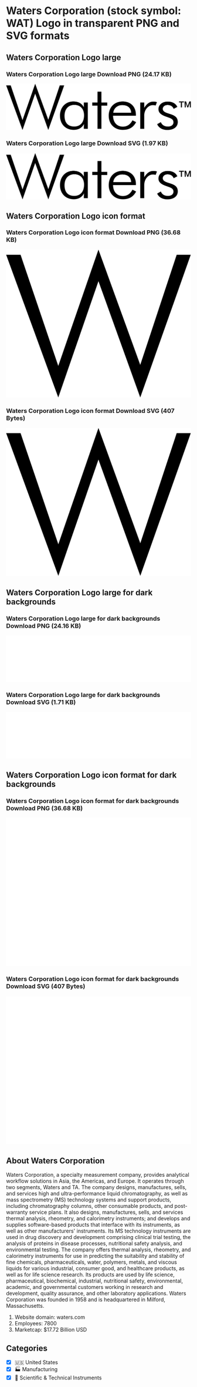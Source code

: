 # Waters Corporation (stock symbol: WAT) Logo in transparent PNG and SVG formats

## Waters Corporation Logo large

### Waters Corporation Logo large Download PNG (24.17 KB)

![Waters Corporation Logo large Download PNG (24.17 KB)](/img/orig/WAT_BIG-e0440c37.png)

### Waters Corporation Logo large Download SVG (1.97 KB)

![Waters Corporation Logo large Download SVG (1.97 KB)](/img/orig/WAT_BIG-5e4dd60b.svg)

## Waters Corporation Logo icon format

### Waters Corporation Logo icon format Download PNG (36.68 KB)

![Waters Corporation Logo icon format Download PNG (36.68 KB)](/img/orig/WAT-3432addf.png)

### Waters Corporation Logo icon format Download SVG (407 Bytes)

![Waters Corporation Logo icon format Download SVG (407 Bytes)](/img/orig/WAT-c825bf0b.svg)

## Waters Corporation Logo large for dark backgrounds

### Waters Corporation Logo large for dark backgrounds Download PNG (24.16 KB)

![Waters Corporation Logo large for dark backgrounds Download PNG (24.16 KB)](/img/orig/WAT_BIG.D-df33304d.png)

### Waters Corporation Logo large for dark backgrounds Download SVG (1.71 KB)

![Waters Corporation Logo large for dark backgrounds Download SVG (1.71 KB)](/img/orig/WAT_BIG.D-ccd11337.svg)

## Waters Corporation Logo icon format for dark backgrounds

### Waters Corporation Logo icon format for dark backgrounds Download PNG (36.68 KB)

![Waters Corporation Logo icon format for dark backgrounds Download PNG (36.68 KB)](/img/orig/WAT.D-cbd004d8.png)

### Waters Corporation Logo icon format for dark backgrounds Download SVG (407 Bytes)

![Waters Corporation Logo icon format for dark backgrounds Download SVG (407 Bytes)](/img/orig/WAT.D-2b4016be.svg)

## About Waters Corporation

Waters Corporation, a specialty measurement company, provides analytical workflow solutions in Asia, the Americas, and Europe. It operates through two segments, Waters and TA. The company designs, manufactures, sells, and services high and ultra-performance liquid chromatography, as well as mass spectrometry (MS) technology systems and support products, including chromatography columns, other consumable products, and post-warranty service plans. It also designs, manufactures, sells, and services thermal analysis, rheometry, and calorimetry instruments; and develops and supplies software-based products that interface with its instruments, as well as other manufacturers' instruments. Its MS technology instruments are used in drug discovery and development comprising clinical trial testing, the analysis of proteins in disease processes, nutritional safety analysis, and environmental testing. The company offers thermal analysis, rheometry, and calorimetry instruments for use in predicting the suitability and stability of fine chemicals, pharmaceuticals, water, polymers, metals, and viscous liquids for various industrial, consumer good, and healthcare products, as well as for life science research. Its products are used by life science, pharmaceutical, biochemical, industrial, nutritional safety, environmental, academic, and governmental customers working in research and development, quality assurance, and other laboratory applications. Waters Corporation was founded in 1958 and is headquartered in Milford, Massachusetts.

1. Website domain: waters.com
2. Employees: 7800
3. Marketcap: $17.72 Billion USD


## Categories
- [x] 🇺🇸 United States
- [x] 🏭 Manufacturing
- [x] 🔬 Scientific & Technical Instruments
